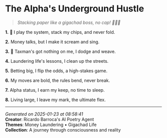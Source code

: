 # The Alpha's Underground Hustle

> *Stacking paper like a gigachad boss, no cap! 💸🤴🏼*

**1.** 🎰 I play the system, stack my chips, and never fold.


**2.** Money talks, but I make it scream and sing.


**3.** 🤑 Taxman's got nothing on me, I dodge and weave.


**4.** Laundering life's lessons, I clean up the streets.


**5.** Betting big, I flip the odds, a high-stakes game.


**6.** My moves are bold, the rules bend, never break.


**7.** Alpha status, I earn my keep, no time to sleep.


**8.** Living large, I leave my mark, the ultimate flex.



---

*Generated on 2025-01-23 at 08:58:41*  
**Creator**: Ricardo Barroca's AI Poetry Agent  
**Themes**: Money Laundering • Gigachad Life  
**Collection**: A journey through consciousness and reality